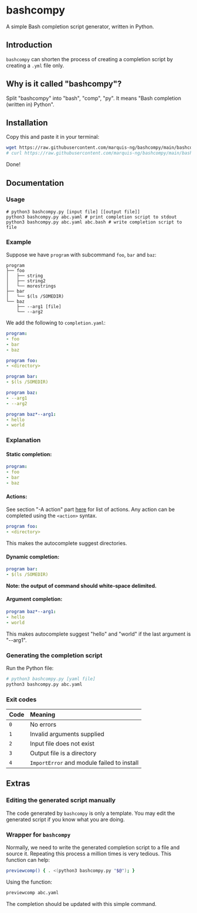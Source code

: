 # bashcompy
A simple Bash completion script generator, written in Python.

## Introduction
`bashcompy` can shorten the process of creating a completion script by creating a `.yml` file only.

## Why is it called "bashcompy"?
Split "bashcompy" into "bash", "comp", "py". It means "Bash completion (written in) Python".

## Installation
Copy this and paste it in your terminal:
```bash
wget https://raw.githubusercontent.com/marquis-ng/bashcompy/main/bashcompy.py
# curl https://raw.githubusercontent.com/marquis-ng/bashcompy/main/bashcompy.py -o bashcompy.py
```
Done!

## Documentation
### Usage
```
# python3 bashcompy.py [input file] [[output file]]
python3 bashcompy.py abc.yaml # print completion script to stdout
python3 bashcompy.py abc.yaml abc.bash # write completion script to file
```

### Example
Suppose we have `program` with subcommand `foo`, `bar` and `baz`:
```
program
├── foo
│   ├── string
│   ├── string2
│   └── morestrings
├── bar
│   └── $(ls /SOMEDIR)
└── baz
    ├── --arg1 [file]
    └── --arg2
```

We add the following to `completion.yaml`:
```yaml
program:
- foo
- bar
- baz

program foo:
- <directory>

program bar:
- $(ls /SOMEDIR)

program baz:
- --arg1
- --arg2

program baz*--arg1:
- hello
- world
```

### Explanation
#### Static completion:
```yaml
program:
- foo
- bar
- baz
```

#### Actions:
See section "-A action" part [here](https://www.gnu.org/software/bash/manual/html_node/Programmable-Completion-Builtins.html) for list of actions. Any action can be completed using the `<action>` syntax.
```yaml
program foo:
- <directory>
```
This makes the autocomplete suggest directories.

#### Dynamic completion:
```yaml
program bar:
- $(ls /SOMEDIR)
```
**Note: the output of command should white-space delimited.**

#### Argument completion:
```yaml
program baz*--arg1:
- hello
- world
```
This makes autocomplete suggest "hello" and "world" if the last argument is "--arg1".

### Generating the completion script
Run the Python file:
```bash
# python3 bashcompy.py [yaml file]
python3 bashcompy.py abc.yaml
```

### Exit codes
| Code | Meaning |
| :-- | :-- |
| `0` | No errors |
| `1` | Invalid arguments supplied |
| `2` | Input file does not exist |
| `3` | Output file is a directory |
| `4` | `ImportError` and module failed to install |

## Extras
### Editing the generated script manually
The code generated by `bashcompy` is only a template. You may edit the generated script if you know what you are doing.

### Wrapper for `bashcompy`
Normally, we need to write the generated completion script to a file and source it. Repeating this process a million times is very tedious. This function can help:
```bash
previewcomp() { . <(python3 bashcompy.py "$@"); }
```

Using the function:
```bash
previewcomp abc.yaml
```

The completion should be updated with this simple command.

